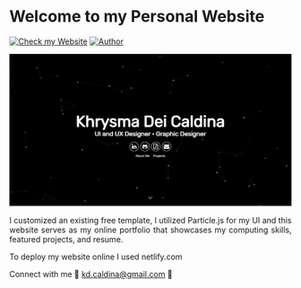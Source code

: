 # Welcome to my Personal Website

[![Check my Website](https://img.shields.io/badge/Check%20my%20website-Click%20Here-dark%20green.svg)](https://650077f1fa00dc05dcfbbeec--khrysmadeiweb.netlify.app)
[![Author](https://img.shields.io/badge/Author-Khrysma%20Dei%20Caldina-blue.svg)]([https://www.linkedin.com/in/AVS1508/](https://www.linkedin.com/in/khrysma-dei-caldina-7b4456235/)https://www.linkedin.com/in/khrysma-dei-caldina-7b4456235/)

![Website](Sample-Web.JPG)

<p align="justify"> I customized an existing free template, I utilized Particle.js for my UI and this website serves as my online portfolio that showcases my computing skills, featured projects, and resume.

To deploy my website online I used netlify.com</p>

Connect with me 📩 kd.caldina@gmail.com 📩
